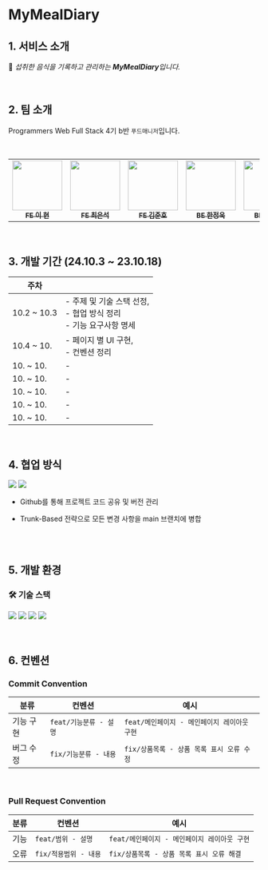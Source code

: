 # MyMealDiary

## 1. 서비스 소개

🍗 <em> 섭취한 음식을 기록하고 관리하는 <strong>MyMealDiary</strong>입니다.</em>


</br>

## 2. 팀 소개

Programmers Web Full Stack 4기 b반 `푸드매니저`입니다.

</br>

<table>
  <tbody>
    <tr>
      <td align="center"><a href="https://github.com/leejjorang"><img src="" width="100px;" alt=""/><br /><sub><b>FE 이 현</b></sub></a><br /></td>
      <td align="center"><a href="https://github.com/ces1225"><img src="" width="100px;" alt=""/><br /><sub><b>FE 최은석</b></sub></a><br /></td>
      <td align="center"><a href="https://github.com/junho2408"><img src="" width="100px;" alt=""/><br /><sub><b>FE 김준호</b></sub></a><br /></td>
      <td align="center"><a href="https://github.com/nowrobin"><img src="" width="100px;" alt=""/><br /><sub><b>BE 한정욱</b></sub></a><br /></td>
      <td align="center"><a href="https://github.com/vedivero"><img src="" width="100px;" alt=""/><br /><sub><b>BE 이현석</b></sub></a><br /></td>
     <tr/>
  </tbody>
</table>

</br>


## 3. 개발 기간 (24.10.3 ~ 23.10.18)

| 주차                      |                                                                                                     |
| ------------------------- | --------------------------------------------------------------------------------------------------- |
| 10.2 ~ 10.3 | - 주제 및 기술 스택 선정, <br> - 협업 방식 정리 </br> - 기능 요구사항 명세                                       |
| 10.4 ~ 10.  | - 페이지 별 UI 구현, <br> - 컨벤션 정리                                                                                             |
| 10. ~ 10.  | -                                                                                                  |
| 10. ~ 10.  | -                                                                                                  |
| 10. ~ 10.  | -                                                                                                  |
| 10. ~ 10.  | -                                                                                                  |
| 10. ~ 10.  | -                                                                                                  |

</br>

## 4. 협업 방식

 <div>
    <img src="https://img.shields.io/badge/GitHub-181717?style=for-the-badge&logo=GitHub&logoColor=white"/>
    <img src="https://img.shields.io/badge/Slack-5865F2?style=for-the-badge&logo=Slack&logoColor=white"/>
  </div>

- Github를 통해 프로젝트 코드 공유 및 버전 관리
- Trunk-Based 전략으로 모든 변경 사항을 main 브랜치에 병합

  </br>
  </br>

## 5. 개발 환경

### 🛠 기술 스택

<div>
  <img src="https://img.shields.io/badge/HTML5-red?style=for-the-badge&logo=HTML5&logoColor=white"/>
  <img src="https://img.shields.io/badge/CSS3-blue?style=for-the-badge&logo=CSS3&logoColor=white"/>
  <img src="https://img.shields.io/badge/React-grey?style=for-the-badge&logo=React&logoColor=61DAFB"/>
  <img src="https://img.shields.io/badge/Node.js-green?style=for-the-badge&logo=Node.js&logoColor=white">
</div>

<br>
</br>

## 6. 컨벤션 
### Commit Convention

| 분류          | 컨벤션                                    | 예시                                                   |
| ------------- | ----------------------------------------- | ------------------------------------------------------ |
| 기능 구현     | `feat/기능분류 - 설명`        | `feat/메인페이지 - 메인페이지 레이아웃 구현`      |
| 버그 수정     | `fix/기능분류 - 내용`         | `fix/상품목록 - 상품 목록 표시 오류 수정`         |

<br>

### Pull Request Convention

| 분류          | 컨벤션                                | 예시                                                   |
| ------------- | ------------------------------------- | ------------------------------------------------------ |
| 기능          | `feat/범위 - 설명`                   | `feat/메인페이지 - 메인페이지 레이아웃 구현`          |
| 오류          | `fix/적용범위 - 내용`                | `fix/상품목록 - 상품 목록 표시 오류 해결`             |
